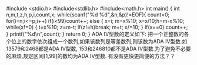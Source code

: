 #include <stdio.h>
#include<stdlib.h>
#include<math.h>
int main()
{
    int n,m,t,z,h,p,i,count,x;
    while(scanf("%d %d",&n,&p)!=EOF){
    count=0;
    for(i=n;i<=p;i++)
    if(i<99)count++;
    else {
        x=i;
    m=x%10;
    x=x/10;h=m-x%10;
    while(x!=0)
    {
        t=x%10;
        z=m-t;
        if(z!=h)break;
        m=t;
        x/=10;
    }
    if(x==0)
        count++;
    }
    printf("%d\n",count);
    }
    return 0;
}
ADA IV型数的定义如下: 把一个正整数的各个位上的数字依次组成一个数列,如果该数列是等差数列,则该数为ADA IV型数.如13579和2468都是ADA IV型数, 153和246810都不是ADA IV型数.为了避免不必要的麻烦,规定区间[1,99]的数均为ADA IV型数.
有没有更快更简便的方法？？
